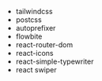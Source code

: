 - tailwindcss 
- postcss 
- autoprefixer 
- flowbite 
- react-router-dom
- react-icons
- react-simple-typewriter
- react swiper

